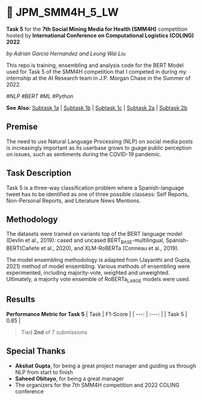 # 🐤 JPM_SMM4H_5_LW

**Task 5** for the **7th Social Mining Media for Health (SMM4H)** competition hosted by **International Conference on Computational Logistics (COLING) 2022**

_by Adrian Garcia Hernandez and Leung Wai Liu_

This repo is training, ensembling and analysis code for the BERT Model used for Task 5 of the SMM4H competition that I competed in during my internship at the AI Research team in J.P. Morgan Chase in the Summer of 2022. 

_\#NLP \#BERT \#ML \#Python_

**See Also:** [Subtask 1a](https://github.com/leungwai/JPM_SMM4H_1a_LW) | [Subtask 1b](https://github.com/leungwai/JPM_SMM4H_1b_LW) | [Subtask 1c](https://github.com/leungwai/JPM_SMM4H_1c_LW) | [Subtask 2a](https://github.com/leungwai/JPM_SMM4H_2a_LW) | [Subtask 2b](https://github.com/leungwai/JPM_SMM4H_2b_LW) 

## Premise
The need to use Natural Language Processing \(NLP\) on social media posts is increasingly important as its userbase grows to guage public perception on issues, such as sentiments during the COVID-19 pandemic. 

## Task Description
Task 5 is a three-way classification problem where a Spanish-language tweet has to be identified as one of three possible classess: Self Reports, Non-Personal Reports, and Literature News Mentions. 

## Methodology
The datasets were trained on variants top of the BERT language model \(Devlin et al., 2019\): cased and uncased BERT<sub>BASE</sub>-multilingual, Spanish-BERT(Cañete et al., 2020), and XLM-RoBERTa (Conneau et al., 2019).

The model ensembling methodology is adapted from \(Jayanthi and Gupta, 2021\) method of model ensembling. Various methods of ensembling were experimented, including majority-vote, weighted and unweighted. Ultimately, a majority vote ensemble of RoBERTa<sub>LARGE</sub> models were used. 

## Results 
**Performance Metric for Task 5**
| Task | F1-Score |
| ---: | :---: |
| Task 5 | 0.85 | 

> Tied **2nd** of 7 submissions

## Special Thanks
- **Akshat Gupta**, for being a great project manager and guiding us through NLP from start to finish
- **Saheed Obitayo**, for being a great manager
- The organizers for the 7th SMM4H competition and 2022 COLING conference
